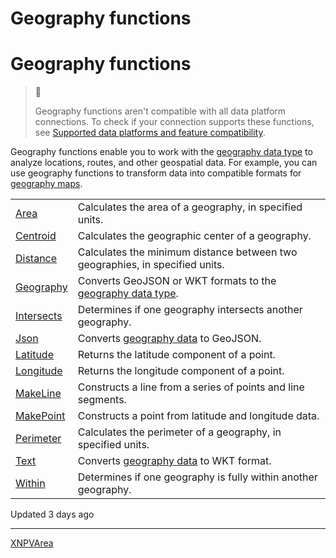 # Geography functions

# Geography functions

> 📘
>
> Geography functions aren't compatible with all data platform connections. To check if your connection supports these functions, see [Supported data platforms and feature compatibility](/docs/region-warehouse-and-feature-support#supported-data-platforms-and-feature-compatibility).

Geography functions enable you to work with the [geography data type](/docs/data-types-and-formats#geography) to analyze locations, routes, and other geospatial data. For example, you can use geography functions to transform data into compatible formats for [geography maps](/docs/build-a-geography-map).

|  |  |
| --- | --- |
| [Area](/docs/area) | Calculates the area of a geography, in specified units. |
| [Centroid](/docs/centroid) | Calculates the geographic center of a geography. |
| [Distance](/docs/distance) | Calculates the minimum distance between two geographies, in specified units. |
| [Geography](/docs/geography) | Converts GeoJSON or WKT formats to the [geography data type](/docs/data-types-and-formats#geography). |
| [Intersects](/docs/intersects) | Determines if one geography intersects another geography. |
| [Json](/docs/json-geography) | Converts [geography data](/docs/data-types-and-formats#geography) to GeoJSON. |
| [Latitude](/docs/latitude) | Returns the latitude component of a point. |
| [Longitude](/docs/longitude) | Returns the longitude component of a point. |
| [MakeLine](/docs/makeline) | Constructs a line from a series of points and line segments. |
| [MakePoint](/docs/makepoint) | Constructs a point from latitude and longitude data. |
| [Perimeter](/docs/perimeter) | Calculates the perimeter of a geography, in specified units. |
| [Text](/docs/text-geography) | Converts [geography data](/docs/data-types-and-formats#geography) to WKT format. |
| [Within](/docs/within) | Determines if one geography is fully within another geography. |

Updated 3 days ago

---

[XNPV](/docs/xnpv)[Area](/docs/area)